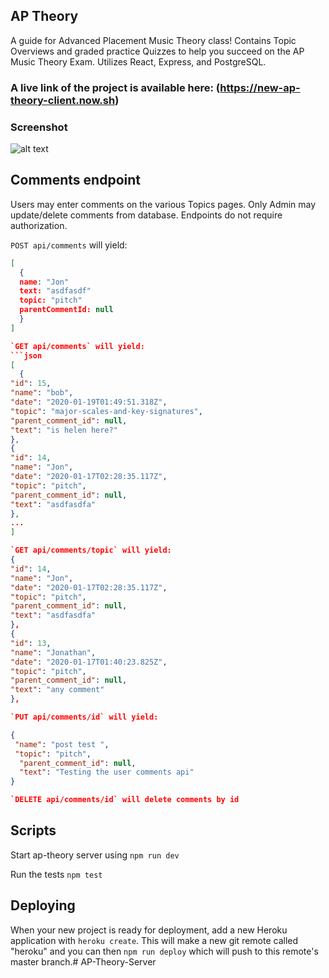## AP Theory

A guide for Advanced Placement Music Theory class! Contains Topic Overviews and graded practice Quizzes to help you succeed on the AP Music Theory Exam. Utilizes React, Express, and PostgreSQL.

### A live link of the project is available here: (https://new-ap-theory-client.now.sh)

### Screenshot
![alt text](https://github.com/jon424/new-AP-Theory-Client/blob/5d175110016a56e234ac852d4cf69d35cf076748/src/Topic/TopicAttachments/ap-theory-screenshot.png "AP Theory Homepage")


## Comments endpoint

Users may enter comments on the various Topics pages. Only Admin may update/delete comments from database. Endpoints do not require authorization. 

`POST api/comments` will yield:
```json
[
  {
  name: "Jon"
  text: "asdfasdf"
  topic: "pitch"
  parentCommentId: null
  }
]

`GET api/comments` will yield:
```json
[
  {
"id": 15,
"name": "bob",
"date": "2020-01-19T01:49:51.318Z",
"topic": "major-scales-and-key-signatures",
"parent_comment_id": null,
"text": "is helen here?"
},
{
"id": 14,
"name": "Jon",
"date": "2020-01-17T02:28:35.117Z",
"topic": "pitch",
"parent_comment_id": null,
"text": "asdfasdfa"
},
...
]

`GET api/comments/topic` will yield:
{
"id": 14,
"name": "Jon",
"date": "2020-01-17T02:28:35.117Z",
"topic": "pitch",
"parent_comment_id": null,
"text": "asdfasdfa"
},
{
"id": 13,
"name": "Jonathan",
"date": "2020-01-17T01:40:23.825Z",
"topic": "pitch",
"parent_comment_id": null,
"text": "any comment"
},

`PUT api/comments/id` will yield:

{
 "name": "post test ",
 "topic": "pitch",
  "parent_comment_id": null,
  "text": "Testing the user comments api"
}

`DELETE api/comments/id` will delete comments by id

```


## Scripts

Start ap-theory server using `npm run dev`

Run the tests `npm test`


## Deploying

When your new project is ready for deployment, add a new Heroku application with `heroku create`. This will make a new git remote called "heroku" and you can then `npm run deploy` which will push to this remote's master branch.# AP-Theory-Server
